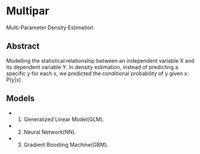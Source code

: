 # Multipar
Multi-Parameter Density Estimation

## Abstract
Modelling the statistical relationship between an independent variable X and its dependent variable Y. In density estimation, instead of predicting a specific y for each x, we predicted the conditional probability of y given x: P(y|x). 

## Models
* 1) Generalized Linear Model(GLM).
* 2) Neural Network(NN).
* 3) Gradient Boosting Machine(GBM).
